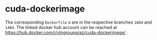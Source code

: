 # cuda-dockerimage

The corresponding `Dockerfile` s are in the respective branches `1604` and `1404`. The linked docker hub account can be reached at https://hub.docker.com/r/vlogroupgraz/cuda-dockerimage/ .
